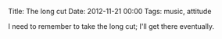 Title: The long cut
Date: 2012-11-21 00:00
Tags: music, attitude

I need to remember to take the long cut; I'll get there eventually.